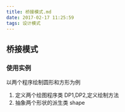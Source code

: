 ```yaml
---
title: 桥接模式.md
date: 2017-02-17 11:25:59
tags: 设计模式
---
```


## 桥接模式

### 使用实例

以两个程序绘制圆形和方形为例
1. 定义两个绘图程序类 DP1,DP2,定义绘制方法
2. 抽象两个形状的派生类 shape
